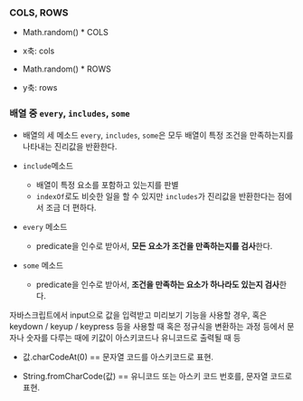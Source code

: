  ### COLS, ROWS
 - Math.random() * COLS 
  - x축: cols
 
 - Math.random() * ROWS
  - y축: rows
  

###  배열 중 `every`, `includes`, `some`
- 배열의 세 메소드 `every`, `includes`, `some`은 모두 배열이 특정 조건을 만족하는지를 나타내는 진리값을 반환한다.
- `include`메소드
  - 배열이 특정 요소를 포함하고 있는지를 판별
  - `indexOf`로도 비슷한 일을 할 수 있지만 `includes`가 진리값을 반환한다는 점에서 조금 더 편하다.
 
- `every` 메소드
  - predicate을 인수로 받아서, **모든 요소가 조건을 만족하는지를 검사**한다.
  
 
- `some` 메소드
  - predicate을 인수로 받아서, **조건을 만족하는 요소가 하나라도 있는지 검사**한다.



자바스크립트에서 input으로 값을 입력받고 미리보기 기능을 사용할 경우,
혹은 keydown / keyup / keypress 등을 사용할 때 혹은 정규식을 변환하는 과정 등에서
문자나 숫자를 다루는 때에 키값이 아스키코드나 유니코드로 출력될 때 등

* 값.charCodeAt(0) == 문자열 코드를 아스키코드로 표현.

* String.fromCharCode(값) == 유니코드 또는 아스키 코드 번호를, 문자열 코드로 표현.

